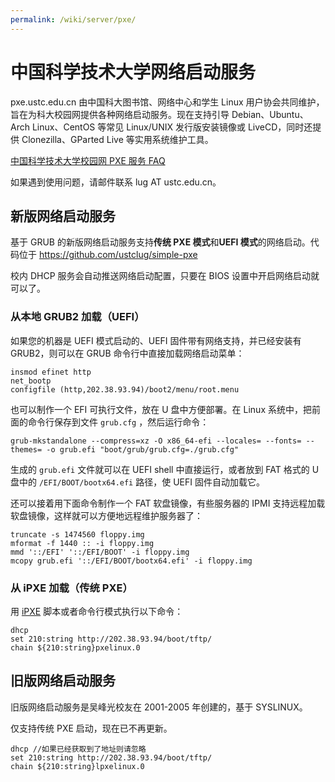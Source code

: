 ```yaml
---
permalink: /wiki/server/pxe/
---
```


# 中国科学技术大学网络启动服务

pxe.ustc.edu.cn 由中国科大图书馆、网络中心和学生 Linux 用户协会共同维护，旨在为科大校园网提供各种网络启动服务。现在支持引导 Debian、Ubuntu、Arch Linux、CentOS 等常见 Linux/UNIX 发行版安装镜像或 LiveCD，同时还提供 Clonezilla、GParted Live 等实用系统维护工具。

[中国科学技术大学校园网 PXE 服务 FAQ](faq.md)

如果遇到使用问题，请邮件联系 lug AT ustc.edu.cn。

## 新版网络启动服务

基于 GRUB 的新版网络启动服务支持**传统 PXE 模式**和**UEFI 模式**的网络启动。代码位于 https://github.com/ustclug/simple-pxe

校内 DHCP 服务会自动推送网络启动配置，只要在 BIOS 设置中开启网络启动就可以了。

### 从本地 GRUB2 加载（UEFI）

如果您的机器是 UEFI 模式启动的、UEFI 固件带有网络支持，并已经安装有 GRUB2，则可以在 GRUB 命令行中直接加载网络启动菜单：

```
insmod efinet http
net_bootp
configfile (http,202.38.93.94)/boot2/menu/root.menu
```

也可以制作一个 EFI 可执行文件，放在 U 盘中方便部署。在 Linux 系统中，把前面的命令行保存到文件 `grub.cfg` ，然后运行命令：

```shell
grub-mkstandalone --compress=xz -O x86_64-efi --locales= --fonts= --themes= -o grub.efi "boot/grub/grub.cfg=./grub.cfg"
```

生成的 `grub.efi` 文件就可以在 UEFI shell 中直接运行，或者放到 FAT 格式的 U 盘中的 `/EFI/BOOT/bootx64.efi` 路径，使 UEFI 固件自动加载它。

还可以接着用下面命令制作一个 FAT 软盘镜像，有些服务器的 IPMI 支持远程加载软盘镜像，这样就可以方便地远程维护服务器了：

```shell
truncate -s 1474560 floppy.img
mformat -f 1440 :: -i floppy.img
mmd '::/EFI' '::/EFI/BOOT' -i floppy.img
mcopy grub.efi '::/EFI/BOOT/bootx64.efi' -i floppy.img
```

### 从 iPXE 加载（传统 PXE）

用 [iPXE](https://ipxe.org/) 脚本或者命令行模式执行以下命令：

```
dhcp
set 210:string http://202.38.93.94/boot/tftp/
chain ${210:string}pxelinux.0
```

## 旧版网络启动服务

旧版网络启动服务是吴峰光校友在 2001-2005 年创建的，基于 SYSLINUX。

仅支持传统 PXE 启动，现在已不再更新。

```
dhcp //如果已经获取到了地址则请忽略
set 210:string http://202.38.93.94/boot/tftp/
chain ${210:string}lpxelinux.0
```
